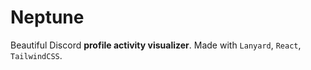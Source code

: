 # Neptune
Beautiful Discord **profile activity visualizer**. Made with `Lanyard`, `React`, `TailwindCSS`.